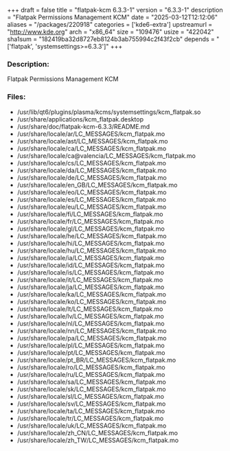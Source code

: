 +++
draft = false
title = "flatpak-kcm 6.3.3-1"
version = "6.3.3-1"
description = "Flatpak Permissions Management KCM"
date = "2025-03-12T12:12:06"
aliases = "/packages/220918"
categories = ['kde6-extra']
upstreamurl = "http://www.kde.org"
arch = "x86_64"
size = "109476"
usize = "422042"
sha1sum = "182419ba32d8727eb8124b3ab755994c2f43f2cb"
depends = "['flatpak', 'systemsettings>=6.3.3']"
+++
### Description: 
Flatpak Permissions Management KCM

### Files: 
* /usr/lib/qt6/plugins/plasma/kcms/systemsettings/kcm_flatpak.so
* /usr/share/applications/kcm_flatpak.desktop
* /usr/share/doc/flatpak-kcm-6.3.3/README.md
* /usr/share/locale/ar/LC_MESSAGES/kcm_flatpak.mo
* /usr/share/locale/ast/LC_MESSAGES/kcm_flatpak.mo
* /usr/share/locale/ca/LC_MESSAGES/kcm_flatpak.mo
* /usr/share/locale/ca@valencia/LC_MESSAGES/kcm_flatpak.mo
* /usr/share/locale/cs/LC_MESSAGES/kcm_flatpak.mo
* /usr/share/locale/da/LC_MESSAGES/kcm_flatpak.mo
* /usr/share/locale/de/LC_MESSAGES/kcm_flatpak.mo
* /usr/share/locale/en_GB/LC_MESSAGES/kcm_flatpak.mo
* /usr/share/locale/eo/LC_MESSAGES/kcm_flatpak.mo
* /usr/share/locale/es/LC_MESSAGES/kcm_flatpak.mo
* /usr/share/locale/eu/LC_MESSAGES/kcm_flatpak.mo
* /usr/share/locale/fi/LC_MESSAGES/kcm_flatpak.mo
* /usr/share/locale/fr/LC_MESSAGES/kcm_flatpak.mo
* /usr/share/locale/gl/LC_MESSAGES/kcm_flatpak.mo
* /usr/share/locale/he/LC_MESSAGES/kcm_flatpak.mo
* /usr/share/locale/hi/LC_MESSAGES/kcm_flatpak.mo
* /usr/share/locale/hu/LC_MESSAGES/kcm_flatpak.mo
* /usr/share/locale/ia/LC_MESSAGES/kcm_flatpak.mo
* /usr/share/locale/id/LC_MESSAGES/kcm_flatpak.mo
* /usr/share/locale/is/LC_MESSAGES/kcm_flatpak.mo
* /usr/share/locale/it/LC_MESSAGES/kcm_flatpak.mo
* /usr/share/locale/ja/LC_MESSAGES/kcm_flatpak.mo
* /usr/share/locale/ka/LC_MESSAGES/kcm_flatpak.mo
* /usr/share/locale/ko/LC_MESSAGES/kcm_flatpak.mo
* /usr/share/locale/lt/LC_MESSAGES/kcm_flatpak.mo
* /usr/share/locale/lv/LC_MESSAGES/kcm_flatpak.mo
* /usr/share/locale/nl/LC_MESSAGES/kcm_flatpak.mo
* /usr/share/locale/nn/LC_MESSAGES/kcm_flatpak.mo
* /usr/share/locale/pa/LC_MESSAGES/kcm_flatpak.mo
* /usr/share/locale/pl/LC_MESSAGES/kcm_flatpak.mo
* /usr/share/locale/pt/LC_MESSAGES/kcm_flatpak.mo
* /usr/share/locale/pt_BR/LC_MESSAGES/kcm_flatpak.mo
* /usr/share/locale/ro/LC_MESSAGES/kcm_flatpak.mo
* /usr/share/locale/ru/LC_MESSAGES/kcm_flatpak.mo
* /usr/share/locale/sa/LC_MESSAGES/kcm_flatpak.mo
* /usr/share/locale/sk/LC_MESSAGES/kcm_flatpak.mo
* /usr/share/locale/sl/LC_MESSAGES/kcm_flatpak.mo
* /usr/share/locale/sv/LC_MESSAGES/kcm_flatpak.mo
* /usr/share/locale/ta/LC_MESSAGES/kcm_flatpak.mo
* /usr/share/locale/tr/LC_MESSAGES/kcm_flatpak.mo
* /usr/share/locale/uk/LC_MESSAGES/kcm_flatpak.mo
* /usr/share/locale/zh_CN/LC_MESSAGES/kcm_flatpak.mo
* /usr/share/locale/zh_TW/LC_MESSAGES/kcm_flatpak.mo
